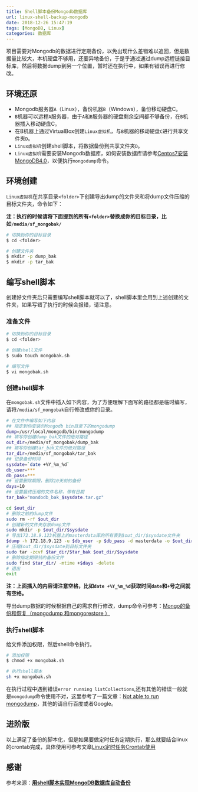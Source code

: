 ```yaml
---
title: Shell脚本备份Mongodb数据库
url: linux-shell-backup-mongodb
date: 2018-12-26 15:47:19
tags: [MongoDB, Linux]
categories: 数据库
---
```


项目需要对Mongodb的数据进行定期备份，以免出现什么差错难以追回，但是数据量比较大，本机硬盘不够用，还要异地备份，于是乎通过通过dump远程链接目标库，然后将数据dump到另一个位置，暂时还在执行中，如果有错误再进行修改。

<!-- more -->

## 环境还原

- Mongodb服务器`A`（Linux），备份机器`B`（Windows），备份移动硬盘C。
- `B`机器可以远程`A`服务器，由于`A`和`B`服务器的硬盘剩余空间都不够备份，在`B`机器插入移动硬盘C。
- 在B机器上通过VirtualBox创建`Linux虚拟机`，与`B`机器的移动硬盘`C`进行共享文件夹`D`。
- `Linux虚拟机`创建shell脚本，将数据备份到共享文件夹`D`。
- `Linux虚拟机`需要安装Mongodb数据库，如何安装数据库请参考[Centos7安装MongoDB4.0](/20181213/centos7-install-mongodb4)，以便执行`mongodump`命令。

## 环境创建

`Linux虚拟机`在共享目录`<folder>`下创建导出dump的文件夹和将dump文件压缩的目标文件夹，命令如下：

**注：执行的时候请将下面提到的所有`<folder>`替换成你的目标目录，比如`/media/sf_mongobak/`**

``` bash
# 切换到你的目标目录
$ cd <folder>

# 创建文件夹
$ mkdir -p dump_bak
$ mkdir -p tar_bak
```

## 编写shell脚本

创建好文件夹后只需要编写shell脚本就可以了，shell脚本里会用到上述创建的文件夹，如果写错了执行的时候会报错，请注意。

### 准备文件

``` bash
# 切换到你的目标目录
$ cd <folder>

# 创建shell文件
$ sudo touch mongobak.sh

# 编写文件
$ vi mongobak.sh

```

### 创建shell脚本

在`mongobak.sh`文件中插入如下内容，为了方便理解下面写的路径都是临时编写，请将`/media/sf_mongobak`自行修改成你的目录。

``` bash
# 在文件中编写如下内容
## 指定到你安装的Mongodb bin目录下的mongodump
dump=/usr/local/mongodb/bin/mongodump
## 填写你创建dump_bak文件的绝对路径
out_dir=/media/sf_mongobak/dump_bak
## 填写你创建tar_bak文件的绝对路径
tar_dir=/media/sf_mongobak/tar_bak
## 记录备份时间
sysdate=`date +%Y_%m_%d`
db_user=***
db_pass=***
## 设置删除期限，删除10天前的备份
days=10
## 设置最终压缩的文件名称，带有日期
tar_bak="mondodb_bak_$sysdate.tar.gz"

cd $out_dir
# 删除之前的dump文件
sudo rm -rf $out_dir
# 创建新的文件夹存放dump文件
sudo mkdir -p $out_dir/$sysdate
# 导出172.18.9.123机器上的masterdata库的所有表到$out_dir/$sysdate文件夹
$dump -h 172.18.9.123 -u $db_user -p $db_pass -d masterdata -o $out_dir/$sysdate
# 压缩$out_dir/$sysdate到目标文件夹
sudo tar -zcvf $tar_dir/$tar_bak $out_dir/$sysdate
# 删除指定期限钱的备份文件
sudo find $tar_dir/ -mtime +$days -delete
# 退出
exit

```

**注：上面插入的内容请注意空格，比如`date +%Y_%m_%d`获取时间`date`和`+`号之间就有空格。**

导出dump数据的时候根据自己的需求自行修改，dump命令可参考：[Mongo的备份和恢复（mongodump 和mongorestore ）](https://www.cnblogs.com/xiaotengyi/p/6393972.html)

### 执行shell脚本

给文件添加权限，然后shell命令执行。

``` bash
# 添加权限
$ chmod +x mongobak.sh

# 执行shell脚本
sh +x mongobak.sh
```

在执行过程中遇到错误`error running listCollections`,还有其他的错误一般就是`mongodump`命令使用不对，这里参考了一篇文章：[Not able to run mongodump](https://stackoverflow.com/questions/29699906/not-able-to-run-mongodump)，其他的请自行百度或者Google。

## 进阶版

以上满足了备份的脚本化，但是如果要做定时任务定期执行，那么就要结合linux的crontab完成，具体使用可参考文章[Linux定时任务Crontab使用](https://hhongwen.cn/20181228/linux-crontab-use/)

## 感谢

参考来源：**[用shell脚本实现MongoDB数据库自动备份](http://blog.51cto.com/13362895/2150200)**